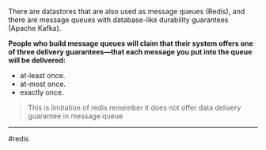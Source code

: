 There are datastores that are also used as message queues (Redis), and there are message queues with database-like durability guarantees (Apache Kafka).

**People who build message queues will claim that their system offers one of three delivery guarantees—that each message you put into the queue will be delivered:**

- at-least once.
- at-most once.
- exactly once.

> This is limitation of redis remember it does not offer data delivery guarantee in message queue





----
 #redis